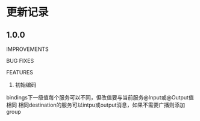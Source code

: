 更新记录
===============

## 1.0.0

IMPROVEMENTS

BUG FIXES

FEATURES

1. 初始编码

bindings下一级值每个服务可以不同，但改值要与当前服务@Input或@Output值相同
相同destination的服务可以intpu或output消息，如果不需要广播则添加group

